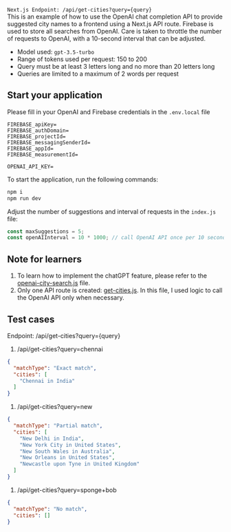 `Next.js Endpoint: /api/get-cities?query={query}`
<br>
This is an example of how to use the OpenAI chat completion API to provide suggested city names to a frontend using a Next.js API route. Firebase is used to store all searches from OpenAI. Care is taken to throttle the number of requests to OpenAI, with a 10-second interval that can be adjusted.

- Model used: `gpt-3.5-turbo`
- Range of tokens used per request: 150 to 200
- Query must be at least 3 letters long and no more than 20 letters long
- Queries are limited to a maximum of 2 words per request

## Start your application
Please fill in your OpenAI and Firebase credentials in  the `.env.local` file
```
FIREBASE_apiKey=
FIREBASE_authDomain=
FIREBASE_projectId=
FIREBASE_messagingSenderId=
FIREBASE_appId=
FIREBASE_measurementId=

OPENAI_API_KEY=
```

To start the application, run the following commands:
```bash
npm i
npm run dev
```

Adjust the number of suggestions and interval of requests in the `index.js` file:
```javascript
const maxSuggestions = 5;
const openAIInterval = 10 * 1000; // call OpenAI API once per 10 seconds
```

## Note for learners
1. To learn how to implement the chatGPT feature, please refer to the [openai-city-search.js](src/lib/openai-city-search.js) file.
1. Only one API route is created: [get-cities.js](src/pages/api/get-cities.js). In this file, I used logic to call the OpenAI API only when necessary.

## Test cases
Endpoint: /api/get-cities?query={query}
1. /api/get-cities?query=chennai
```json
{
  "matchType": "Exact match",
  "cities": [
    "Chennai in India"
  ]
}
```
1. /api/get-cities?query=new
```json
{
  "matchType": "Partial match",
  "cities": [
    "New Delhi in India",
    "New York City in United States",
    "New South Wales in Australia",
    "New Orleans in United States",
    "Newcastle upon Tyne in United Kingdom"
  ]
}
```
1. /api/get-cities?query=sponge+bob
```json
{
  "matchType": "No match",
  "cities": []
}
```